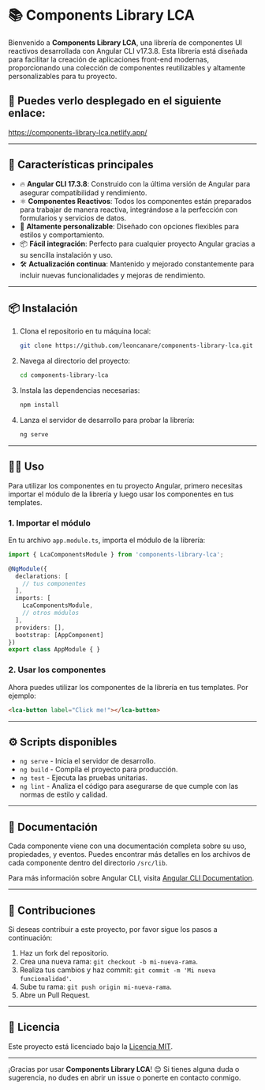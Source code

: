 
# 📚 Components Library LCA

Bienvenido a **Components Library LCA**, una librería de componentes UI reactivos desarrollada con Angular CLI v17.3.8. Esta librería está diseñada para facilitar la creación de aplicaciones front-end modernas, proporcionando una colección de componentes reutilizables y altamente personalizables para tu proyecto.

## 🔗 Puedes verlo desplegado en el siguiente enlace:

https://components-library-lca.netlify.app/

---

## 🚀 Características principales

- 🔥 **Angular CLI 17.3.8**: Construido con la última versión de Angular para asegurar compatibilidad y rendimiento.
- ⚛️ **Componentes Reactivos**: Todos los componentes están preparados para trabajar de manera reactiva, integrándose a la perfección con formularios y servicios de datos.
- 🎨 **Altamente personalizable**: Diseñado con opciones flexibles para estilos y comportamiento.
- 📦 **Fácil integración**: Perfecto para cualquier proyecto Angular gracias a su sencilla instalación y uso.
- 🛠️ **Actualización continua**: Mantenido y mejorado constantemente para incluir nuevas funcionalidades y mejoras de rendimiento.

---

## 📦 Instalación

1. Clona el repositorio en tu máquina local:
   ```bash
   git clone https://github.com/leoncanare/components-library-lca.git
   ```
   
2. Navega al directorio del proyecto:
   ```bash
   cd components-library-lca
   ```
   
3. Instala las dependencias necesarias:
   ```bash
   npm install
   ```

4. Lanza el servidor de desarrollo para probar la librería:
   ```bash
   ng serve
   ```

---

## 🧑‍💻 Uso

Para utilizar los componentes en tu proyecto Angular, primero necesitas importar el módulo de la librería y luego usar los componentes en tus templates.

### 1. Importar el módulo

En tu archivo `app.module.ts`, importa el módulo de la librería:

```typescript
import { LcaComponentsModule } from 'components-library-lca';

@NgModule({
  declarations: [
    // tus componentes
  ],
  imports: [
    LcaComponentsModule,
    // otros módulos
  ],
  providers: [],
  bootstrap: [AppComponent]
})
export class AppModule { }
```

### 2. Usar los componentes

Ahora puedes utilizar los componentes de la librería en tus templates. Por ejemplo:

```html
<lca-button label="Click me!"></lca-button>
```

---

## ⚙️ Scripts disponibles

- `ng serve` - Inicia el servidor de desarrollo.
- `ng build` - Compila el proyecto para producción.
- `ng test` - Ejecuta las pruebas unitarias.
- `ng lint` - Analiza el código para asegurarse de que cumple con las normas de estilo y calidad.

---

## 📖 Documentación

Cada componente viene con una documentación completa sobre su uso, propiedades, y eventos. Puedes encontrar más detalles en los archivos de cada componente dentro del directorio `/src/lib`.

Para más información sobre Angular CLI, visita [Angular CLI Documentation](https://angular.io/cli).

---

## 👥 Contribuciones

Si deseas contribuir a este proyecto, por favor sigue los pasos a continuación:

1. Haz un fork del repositorio.
2. Crea una nueva rama: `git checkout -b mi-nueva-rama`.
3. Realiza tus cambios y haz commit: `git commit -m 'Mi nueva funcionalidad'`.
4. Sube tu rama: `git push origin mi-nueva-rama`.
5. Abre un Pull Request.

---

## 📄 Licencia

Este proyecto está licenciado bajo la [Licencia MIT](LICENSE.txt).

---

¡Gracias por usar **Components Library LCA**! 😊 Si tienes alguna duda o sugerencia, no dudes en abrir un issue o ponerte en contacto conmigo.
